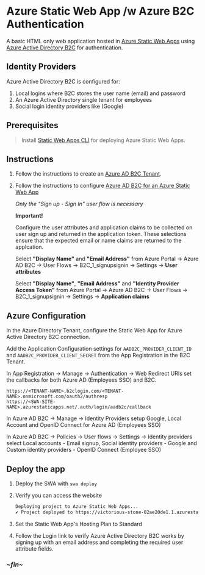 # Azure Static Web App /w Azure B2C Authentication

A basic HTML only web application hosted in
[Azure Static Web Apps](https://learn.microsoft.com/en-us/azure/static-web-apps/)
using
[Azure Active Directory B2C](https://learn.microsoft.com/en-us/azure/active-directory-b2c/)
for authentication.

## Identity Providers

Azure Active Directory B2C is configured for:

1. Local logins where B2C stores the user name (email) and password
1. An Azure Active Directory single tenant for employees
1. Social login identity providers like (Google)

## Prerequisites

> Install [Static Web Apps CLI](https://azure.github.io/static-web-apps-cli/)
> for deploying Azure Static Web Apps.

## Instructions

1. Follow the instructions to create an
   [Azure AD B2C Tenant](https://learn.microsoft.com/en-us/azure/active-directory-b2c/tutorial-create-tenant).

1. Follow the instructions to configure
   [Azure AD B2C for an Azure Static Web App](https://learn.microsoft.com/en-us/azure/active-directory-b2c/configure-authentication-in-azure-static-app)

   _Only the "Sign up - Sign In" user flow is necessary_

   **Important!**

   Configure the user attributes and application claims to be collected on user
   sign up and returned in the application token. These selections ensure that
   the expected email or name claims are returned to the applcation.

   Select **"Display Name"** and **"Email Address"** from Azure Portal -> Azure
   AD B2C -> User Flows -> B2C_1_signupsignin -> Settings -> **User attributes**

   Select **"Display Name"**, **"Email Address"** and **"Identity Provider
   Access Token"** from Azure Portal -> Azure AD B2C -> User Flows ->
   B2C_1_signupsignin -> Settings -> **Application claims**

## Azure Configuration

In the Azure Directory Tenant, configure the Static Web App for Azure Active
Directory B2C connection.

Add the Application Configuration settings for `AADB2C_PROVIDER_CLIENT_ID` and
`AADB2C_PROVIDER_CLIENT_SECRET` from the App Registration in the B2C Tenant.

In App Registration -> Manage -> Authentication -> Web Redirect URIs set the
callbacks for both Azure AD (Employees SSO) and B2C.

```
https://<TENANT-NAME>.b2clogin.com/<TENANT-NAME>.onmicrosoft.com/oauth2/authresp
https://<SWA-SITE-NAME>.azurestaticapps.net/.auth/login/aadb2c/callback
```

In Azure AD B2C -> Manage -> Identity Providers setup Google, Local Account and
OpenID Connect for Azure AD (Employees SSO)

In Azure AD B2C -> Policies -> User flows -> Settings -> Identity providers
select Local accounts - Email signup, Social identity providers - Google and
Custom identity providers - OpenID Connect (Employee SSO)

## Deploy the app

1. Deploy the SWA with `swa deploy`
1. Verify you can access the website

   ```bash
   Deploying project to Azure Static Web Apps...
   ✔ Project deployed to https://victorious-stone-02ae20de1.1.azurestaticapps.net 🚀
   ```

1. Set the Static Web App's Hosting Plan to Standard
1. Follow the Login link to verify Azure Active Directory B2C works by signing
   up with an email address and completing the required user attribute fields.

### _\~fin\~_
